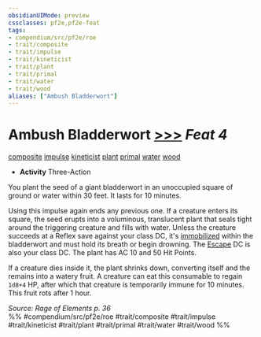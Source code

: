 ```yaml
---
obsidianUIMode: preview
cssclasses: pf2e,pf2e-feat
tags:
- compendium/src/pf2e/roe
- trait/composite
- trait/impulse
- trait/kineticist
- trait/plant
- trait/primal
- trait/water
- trait/wood
aliases: ["Ambush Bladderwort"]
---
```

# Ambush Bladderwort  [>>>](rules/core-rulebook/chapter-9-playing-the-game.md#Actions "Three-Action") *Feat 4*  
[composite](rules/traits/composite-roe.md "Composite Action & Ability Trait")  [impulse](rules/traits/impulse-roe.md "Impulse Action & Ability Trait")  [kineticist](rules/traits/kineticist-roe.md "Kineticist Class Trait")  [plant](rules/traits/plant.md "Plant Creature Type Trait")  [primal](rules/traits/primal.md "Primal Tradition Trait")  [water](rules/traits/water.md "Water Energy & Element Trait")  [wood](rules/traits/wood-roe.md "Wood Energy & Element Trait")  

- **Activity** Three-Action

You plant the seed of a giant bladderwort in an unoccupied square of ground or water within 30 feet. It lasts for 10 minutes.

Using this impulse again ends any previous one. If a creature enters its square, the seed erupts into a voluminous, translucent plant that seals tight around the triggering creature and fills with water. Unless the creature succeeds at a Reflex save against your class DC, it's [immobilized](rules/conditions.md#Immobilized) within the bladderwort and must hold its breath or begin drowning. The [Escape](rules/actions/escape.md) DC is also your class DC. The plant has AC 10 and 50 Hit Points.

If a creature dies inside it, the plant shrinks down, converting itself and the remains into a watery fruit. A creature can eat this consumable to regain `1d8+4` HP, after which that creature is temporarily immune for 10 minutes. This fruit rots after 1 hour.

*Source: Rage of Elements p. 36*  
%% #compendium/src/pf2e/roe #trait/composite #trait/impulse #trait/kineticist #trait/plant #trait/primal #trait/water #trait/wood %%